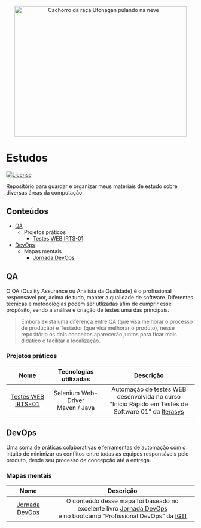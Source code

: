 <p align="center">
<a href="https://github.com/adiffpirate/estudos"><img width="460" height="350" alt="Cachorro da raça Utonagan pulando na neve" src="https://64.media.tumblr.com/tumblr_mdzzncUFqM1qg615co9_r1_1280.png"></a>
</p>

# Estudos
[![License](https://img.shields.io/badge/license-MIT-_red.svg)](https://opensource.org/licenses/MIT)

Repositório para guardar e organizar meus materiais de estudo sobre diversas áreas da computação.

## Conteúdos

- [QA](#qa)
    - Projetos práticos
        - [Testes WEB IRTS-01](https://github.com/adiffpirate/estudos/tree/master/QA/teste-web-irts01)
- [DevOps](#devops)
    - Mapas mentais
        - [Jornada DevOps](https://github.com/adiffpirate/estudos/tree/master/DevOps/jornada-devops)


## QA

O QA (Quality Assurance ou Analista da Qualidade) é o profissional responsável por, acima de tudo, manter a qualidade de software. Diferentes técnicas e metodologias podem ser utlizadas afim de cumprir esse propósito, sendo a análise e criação de testes uma das principais. 

> Embora exista uma diferença entre QA (que visa melhorar o processo de produção) e Testador (que visa melhorar o produto), nesse repositório os dois conceitos aparecerão juntos para ficar mais didático e facilitar a localização.

### Projetos práticos 

Nome|Tecnologias utilizadas|Descrição
:---:|:-------------------:|:--------:
[Testes WEB IRTS-01](https://github.com/adiffpirate/estudos/tree/master/QA/teste-web-irts01)|Selenium Web-Driver<br>Maven / Java|Automação de testes WEB desenvolvida no curso <br>"Início Rápido em Testes de Software 01" da [Iterasys](https://iterasys.com.br/)

## DevOps

Uma soma de práticas colaborativas e ferramentas de automação com o intuito de minimizar os conflitos entre todas as equipes responsáveis pelo produto, desde seu processo de concepção até a entrega.

### Mapas mentais

Nome|Descrição
:--:|:-------:
[Jornada DevOps](https://github.com/adiffpirate/estudos/tree/master/DevOps/jornada-devops)|O conteúdo desse mapa foi baseado no excelente livro [Jornada DevOps](https://books.google.com.br/books/about/Jornada_DevOps_2a_edi%C3%A7%C3%A3o.html?id=gJTaDwAAQBAJ) <br>e no bootcamp "Profissional DevOps" da [IGTI](https://www.igti.com.br/)
